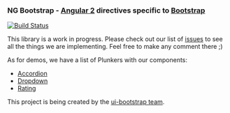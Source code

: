 ### NG Bootstrap - [Angular 2](http://angular.io/) directives specific to [Bootstrap](http://getbootstrap.com)

[![Build Status](https://travis-ci.org/ng-bootstrap/core.svg?branch=master)](https://travis-ci.org/ng-bootstrap/core)

This library is a work in progress. Please check out our list of [issues](https://github.com/ng-bootstrap/core/issues) to see all the things we are implementing. Feel free to make any comment there ;)

As for demos, we have a list of Plunkers with our components:

* [Accordion](http://plnkr.co/edit/XuH7mXBycODO7KYgNSbH)
* [Dropdown](http://plnkr.co/edit/8FNKrEURwSzqqtsK5Rxn?p=preview)
* [Rating](http://plnkr.co/edit/2wtcZ5bmQk8xmvwWvFP6?p=preview)

This project is being created by the [ui-bootstrap team](https://github.com/angular-ui/bootstrap).
